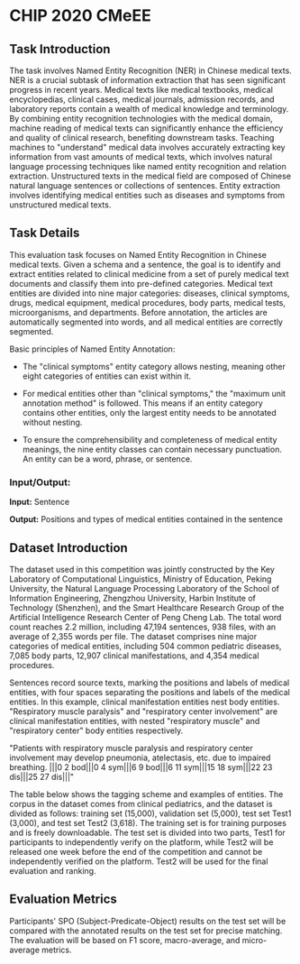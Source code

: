 # CHIP 2020 CMeEE


## Task Introduction

The task involves Named Entity Recognition (NER) in Chinese medical texts. NER is a crucial subtask of information extraction that has seen significant progress in recent years. Medical texts like medical textbooks, medical encyclopedias, clinical cases, medical journals, admission records, and laboratory reports contain a wealth of medical knowledge and terminology. By combining entity recognition technologies with the medical domain, machine reading of medical texts can significantly enhance the efficiency and quality of clinical research, benefiting downstream tasks. Teaching machines to "understand" medical data involves accurately extracting key information from vast amounts of medical texts, which involves natural language processing techniques like named entity recognition and relation extraction. Unstructured texts in the medical field are composed of Chinese natural language sentences or collections of sentences. Entity extraction involves identifying medical entities such as diseases and symptoms from unstructured medical texts.

## Task Details
This evaluation task focuses on Named Entity Recognition in Chinese medical texts. Given a schema and a sentence, the goal is to identify and extract entities related to clinical medicine from a set of purely medical text documents and classify them into pre-defined categories. Medical text entities are divided into nine major categories: diseases, clinical symptoms, drugs, medical equipment, medical procedures, body parts, medical tests, microorganisms, and departments. Before annotation, the articles are automatically segmented into words, and all medical entities are correctly segmented.

Basic principles of Named Entity Annotation:

- The "clinical symptoms" entity category allows nesting, meaning other eight categories of entities can exist within it.

- For medical entities other than "clinical symptoms," the "maximum unit annotation method" is followed. This means if an entity category contains other entities, only the largest entity needs to be annotated without nesting.

- To ensure the comprehensibility and completeness of medical entity meanings, the nine entity classes can contain necessary punctuation. An entity can be a word, phrase, or sentence.

### Input/Output:

**Input:** Sentence

**Output:** Positions and types of medical entities contained in the sentence



## Dataset Introduction

The dataset used in this competition was jointly constructed by the Key Laboratory of Computational Linguistics, Ministry of Education, Peking University, the Natural Language Processing Laboratory of the School of Information Engineering, Zhengzhou University, Harbin Institute of Technology (Shenzhen), and the Smart Healthcare Research Group of the Artificial Intelligence Research Center of Peng Cheng Lab. The total word count reaches 2.2 million, including 47,194 sentences, 938 files, with an average of 2,355 words per file. The dataset comprises nine major categories of medical entities, including 504 common pediatric diseases, 7,085 body parts, 12,907 clinical manifestations, and 4,354 medical procedures.

Sentences record source texts, marking the positions and labels of medical entities, with four spaces separating the positions and labels of the medical entities. In this example, clinical manifestation entities nest body entities. "Respiratory muscle paralysis" and "respiratory center involvement" are clinical manifestation entities, with nested "respiratory muscle" and "respiratory center" body entities respectively.

"Patients with respiratory muscle paralysis and respiratory center involvement may develop pneumonia, atelectasis, etc. due to impaired breathing. |||0 2 bod|||0 4 sym|||6 9 bod|||6 11 sym|||15 18 sym|||22 23 dis|||25 27 dis|||"

The table below shows the tagging scheme and examples of entities. The corpus in the dataset comes from clinical pediatrics, and the dataset is divided as follows: training set (15,000), validation set (5,000), test set Test1 (3,000), and test set Test2 (3,618). The training set is for training purposes and is freely downloadable. The test set is divided into two parts, Test1 for participants to independently verify on the platform, while Test2 will be released one week before the end of the competition and cannot be independently verified on the platform. Test2 will be used for the final evaluation and ranking.



## Evaluation Metrics

Participants' SPO (Subject-Predicate-Object) results on the test set will be compared with the annotated results on the test set for precise matching. The evaluation will be based on F1 score, macro-average, and micro-average metrics.













